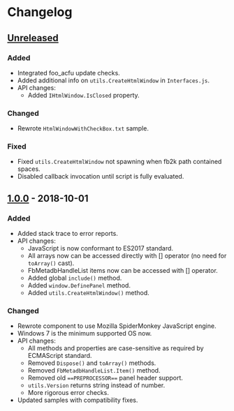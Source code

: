 # Changelog

## [Unreleased]
### Added
- Integrated foo_acfu update checks.
- Added additional info on `utils.CreateHtmlWindow` in `Interfaces.js`.
- API changes:
  - Added `IHtmlWindow.IsClosed` property.

### Changed
- Rewrote `HtmlWindowWithCheckBox.txt` sample.

### Fixed
- Fixed `utils.CreateHtmlWindow` not spawning when fb2k path contained spaces.
- Disabled callback invocation until script is fully evaluated.

## [1.0.0] - 2018-10-01
### Added
- Added stack trace to error reports.
- API changes:
  - JavaScript is now conformant to ES2017 standard.
  - All arrays now can be accessed directly with [] operator (no need for `toArray()` cast).
  - FbMetadbHandleList items now can be accessed with [] operator.
  - Added global `include()` method.
  - Added `window.DefinePanel` method.
  - Added `utils.CreateHtmlWindow()` method.

### Changed
- Rewrote component to use Mozilla SpiderMonkey JavaScript engine.
- Windows 7 is the minimum supported OS now.
- API changes:
  - All methods and properties are case-sensitive as required by ECMAScript standard.
  - Removed `Dispose()` and `toArray()` methods.
  - Removed `FbMetadbHandleList.Item()` method.
  - Removed old `==PREPROCESSOR==` panel header support.
  - `utils.Version` returns string instead of number.
  - More rigorous error checks.
- Updated samples with compatibility fixes.

[Unreleased]: https://github.com/theqwertiest/foo_spider_monkey_panel/compare/v1.0.0...HEAD
[1.0.0]: https://github.com/TheQwertiest/foo_spider_monkey_panel/compare/vanilla_2_0...v1.0.0
